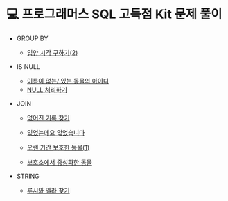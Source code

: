 # 💻 프로그래머스 SQL 고득점 Kit 문제 풀이

- GROUP BY
  
  - [입양 시각 구하기(2)](GROUP_BY/입양시각구하기(2).md)
- IS NULL
  - [이름이 없는/ 있는 동물의 아이디](IS_NULL/이름이없는(있는)동물의아이디.md)
  - [NULL 처리하기](IS_NULL/NULL처리하기.md)
- JOIN
  - [없어진 기록 찾기](JOIN/없어진기록찾기.md)
  
  - [있었는데요 없었습니다](JOIN/있었는데요없었습니다.md)
  
  - [오랜 기간 보호한 동물(1)](JOIN/오랜기간보호한동물(1).md)
  
  - [보호소에서 중성화한 동물](JOIN/보호소에서중성화한동물.md) 
- STRING
  - [루시와 엘라 찾기](STRING/루시와엘라찾기.md)
    

